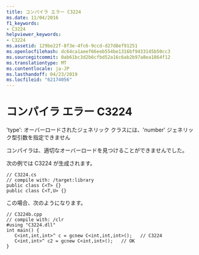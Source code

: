 ```yaml
---
title: コンパイラ エラー C3224
ms.date: 11/04/2016
f1_keywords:
- C3224
helpviewer_keywords:
- C3224
ms.assetid: 129be22f-8f3e-4fc6-9ccd-d27d8ef91251
ms.openlocfilehash: dc64ca1aeef66eeb554be1316bf9433145b50cc3
ms.sourcegitcommit: 0ab61bc3d2b6cfbd52a16c6ab2b97a8ea1864f12
ms.translationtype: MT
ms.contentlocale: ja-JP
ms.lasthandoff: 04/23/2019
ms.locfileid: "62174056"
---
```

# <a name="compiler-error-c3224"></a>コンパイラ エラー C3224

'type': オーバーロードされたジェネリック クラスには、'number' ジェネリック型引数を指定できません

コンパイラは、適切なオーバーロードを見つけることができませんでした。

次の例では C3224 が生成されます。

```
// C3224.cs
// compile with: /target:library
public class C<T> {}
public class C<T,U> {}
```

この場合、次のようになります。

```
// C3224b.cpp
// compile with: /clr
#using "C3224.dll"
int main() {
   C<int,int,int>^ c = gcnew C<int,int,int>();   // C3224
   C<int,int>^ c2 = gcnew C<int,int>();   // OK
}
```